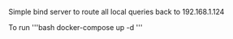 Simple bind server to route all local queries back to 192.168.1.124

To run 
'''bash
docker-compose up -d
'''